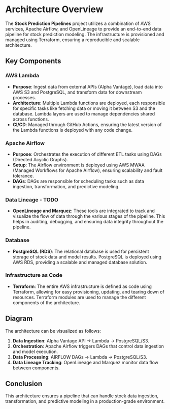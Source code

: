 # Architecture Overview

The **Stock Prediction Pipelines** project utilizes a combination of AWS services, Apache Airflow, and OpenLineage to provide an end-to-end data pipeline for stock prediction modeling. The infrastructure is provisioned and managed using Terraform, ensuring a reproducible and scalable architecture.

## Key Components

### AWS Lambda
- **Purpose**: Ingest data from external APIs (Alpha Vantage), load data into AWS S3 and PostgreSQL, and transform data for downstream processes.
- **Architecture**: Multiple Lambda functions are deployed, each responsible for specific tasks like fetching data or moving it between S3 and the database. Lambda layers are used to manage dependencies shared across functions.
- **CI/CD**: Managed through GitHub Actions, ensuring the latest version of the Lambda functions is deployed with any code change.

### Apache Airflow
- **Purpose**: Orchestrates the execution of different ETL tasks using DAGs (Directed Acyclic Graphs).
- **Setup**: The Airflow environment is deployed using AWS MWAA (Managed Workflows for Apache Airflow), ensuring scalability and fault tolerance.
- **DAGs**: DAGs are responsible for scheduling tasks such as data ingestion, transformation, and predictive modeling.

### Data Lineage - TODO
- **OpenLineage and Marquez**: These tools are integrated to track and visualize the flow of data through the various stages of the pipeline. This helps in auditing, debugging, and ensuring data integrity throughout the pipeline.
  
### Database
- **PostgreSQL (RDS)**: The relational database is used for persistent storage of stock data and model results. PostgreSQL is deployed using AWS RDS, providing a scalable and managed database solution.

### Infrastructure as Code
- **Terraform**: The entire AWS infrastructure is defined as code using Terraform, allowing for easy provisioning, updating, and tearing down of resources. Terraform modules are used to manage the different components of the architecture.

## Diagram

The architecture can be visualized as follows:

1. **Data Ingestion**: Alpha Vantage API -> Lambda -> PostgreSQL/S3.
2. **Orchestration**: Apache Airflow triggers DAGs that control data ingestion and model execution.
3. **Data Processing**: AIRFLOW DAGs -> Lambda -> PostgreSQL/S3.
4. **Data Lineage Tracking**: OpenLineage and Marquez monitor data flow between components.

## Conclusion

This architecture ensures a pipeline that can handle stock data ingestion, transformation, and predictive modeling in a production-grade environment.